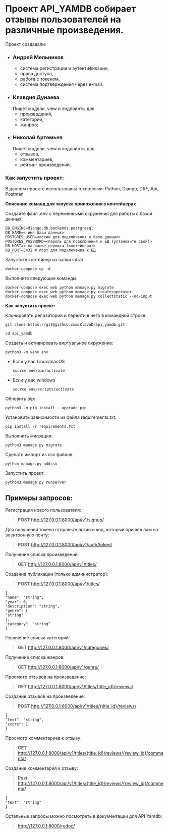 # Проект API_YAMDB собирает отзывы пользователей на различные произведения.
Проект создавали:
* ### Андрей Мельников
  * система регистрации и аутентификации,
  * права доступа,
  * работа с токеном,
  * система подтверждения через e-mail.
* ### Клавдия Дунаева
  Пишет модели, view и эндпойнты для
  * произведений,
  * категорий,
  * жанров;
* ### Николай Артемьев
  Пишет модели, view и эндпойнты для
  * отзывов,
  * комментариев,
  * рейтинг произведений.
### Как запустить проект:

В данном проекте использованы технологии:
Python, Django, DRF, Api, Postman

**Описание команд для запуска приложения в контейнерах**

Создайте файл .env с переменными окружения для работы с базой данных:
```
DB_ENGINE=django.db.backends.postgresql
DB_NAME=< имя базы данных>
POSTGRES_USER=<логин для подключения к базе данных>
POSTGRES_PASSWORD=<пароль для подключения к БД (установите свой)>
DB_HOST=< название сервиса (контейнера)>
DB_PORT=5432 # порт для подключения к БД 
```
Запустите контейнер из папки infra/
```
docker-compose up -d
```

Выполните следующие команды:
```
docker-compose exec web python manage.py migrate
docker-compose exec web python manage.py createsuperuser
docker-compose exec web python manage.py collectstatic --no-input
```

**Как запустить проект:**

Клонировать репозиторий и перейти в него в командной строке:

```
git clone https://git@github.com:KlavaD/api_yamdb.git
```

```
cd api_yamdb
```

Создать и активировать виртуальное окружение:

```
python3 -m venv env
```

* Если у вас Linux/macOS

    ```
    source env/bin/activate
    ```

* Если у вас windows

    ```
    source env/scripts/activate
    ```

Обновить pip:

```
python3 -m pip install --upgrade pip
```

Установить зависимости из файла requirements.txt:

```
pip install -r requirements.txt
```

Выполнить миграции:

```
python3 manage.py migrate
```

Сделать импорт из csv файлов:

```
python manage.py addcsv
```

Запустить проект:

```
python3 manage.py runserver
```
## Примеры запросов: ##
Регистрация нового пользователя:
>**POST** http://127.0.0.1:8000/api/v1/signup/

Для получения токена отправьте логин и код, который пришел вам на электронную почту:
>**POST** http://127.0.0.1:8000/api/v1/auth/token/

Получение списка произведений:
>**GET** http://127.0.0.1:8000/api/v1/titles/

Создание публикации (только администратор):
>**POST** http://127.0.0.1:8000/api/v1/titles/
> 
```
{
"name": "string",
"year": 0,
"description": "string",
"genre": [
"string"
],
"category": "string"
}
```

Получение списка категорий:
>**GET** http://127.0.0.1:8000/api/v1/categories/

Получение списка жанров:
>**GET** http://127.0.0.1:8000/api/v1/genre/

Просмотр отзывов на произведение:
>**GET** http://127.0.0.1:8000/api/v1/titles/{title_id}/reviews/

Создание отзывов на произведение:
>**POST** http://127.0.0.1:8000/api/v1/titles/{title_id}/reviews/
```
{
"text": "string",
"score": 1
}
```

Просмотр комментариев к отзыву:
>**GET** http://127.0.0.1:8000/api/v1/titles/{title_id}/reviews/{review_id}/commenta/

Создание комментария к отзыву:
>**Post** http://127.0.0.1:8000/api/v1/titles/{title_id}/reviews/{review_id}/commenta/
```
{
"text": "string"
}
```
Остальные запросы можно посмотреть в документации для API Yamdb:
> http://127.0.0.1:8000/redoc/
